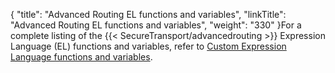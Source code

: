 {
    "title": "Advanced Routing EL functions and variables",
    "linkTitle": "Advanced Routing EL functions and variables",
    "weight": "330"
}For a complete listing of the {{< SecureTransport/advancedrouting  >}} Expression Language (EL) functions and variables, refer to <a href="../../c_st_advanced_routing/r_st_custom_el_functions_variables" class="MCXref xref">Custom Expression Language functions and variables</a>.
